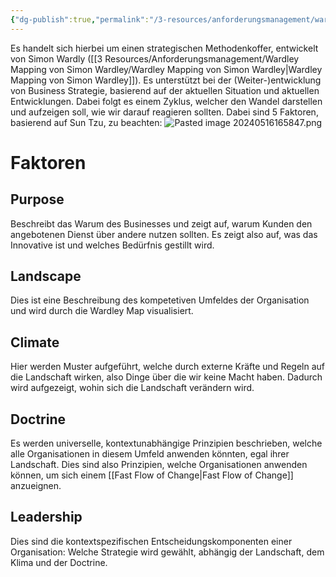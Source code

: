 ```yaml
---
{"dg-publish":true,"permalink":"/3-resources/anforderungsmanagement/wardley-mapping/","created":"2024-06-23T19:46:00.307+02:00","updated":"2024-07-08T08:56:32.955+02:00"}
---
```



Es handelt sich hierbei um einen strategischen Methodenkoffer, entwickelt von Simon Wardly ([[3 Resources/Anforderungsmanagement/Wardley Mapping von Simon Wardley/Wardley Mapping von Simon Wardley\|Wardley Mapping von Simon Wardley]]). Es unterstützt bei der (Weiter-)entwicklung von Business Strategie, basierend auf der aktuellen Situation und aktuellen Entwicklungen. Dabei folgt es einem Zyklus, welcher den Wandel darstellen und aufzeigen soll, wie wir darauf reagieren sollten. Dabei sind 5 Faktoren, basierend auf Sun Tzu, zu beachten:
![Pasted image 20240516165847.png](/img/user/4%20Archive/Assets/Pasted%20image%2020240516165847.png)

# Faktoren

## Purpose

Beschreibt das Warum des Businesses und zeigt auf, warum Kunden den angebotenen Dienst über andere nutzen sollten. Es zeigt also auf, was das Innovative ist und welches Bedürfnis gestillt wird.

## Landscape

Dies ist eine Beschreibung des kompetetiven Umfeldes der Organisation und wird durch die Wardley Map visualisiert.

## Climate

Hier werden Muster aufgeführt, welche durch externe Kräfte und Regeln auf die Landschaft wirken, also Dinge über die wir keine Macht haben. Dadurch wird aufgezeigt, wohin sich die Landschaft verändern wird.

## Doctrine

Es werden universelle, kontextunabhängige Prinzipien beschrieben, welche alle Organisationen in diesem Umfeld anwenden könnten, egal ihrer Landschaft. Dies sind also Prinzipien, welche Organisationen anwenden können, um sich einem [[Fast Flow of Change\|Fast Flow of Change]] anzueignen.

## Leadership

Dies sind die kontextspezifischen Entscheidungskomponenten einer Organisation: Welche Strategie wird gewählt, abhängig der Landschaft, dem Klima und der Doctrine.

